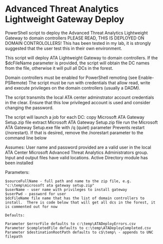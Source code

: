 # Advanced Threat Analytics Lightweight Gateway Deploy
PowerShell script to deploy the Advanced Threat Analytics Lightweight Gateway to domain controllers
PLEASE READ, THIS IS DEPLOYED ON DOMAIN CONTROLOLLERS!
This has been tested in my lab, it is strongly suggested that the user test this in their own environment.

This script will deploy ATA Lightweight Gateway to domain controllers.
If the $dcFileName parameter is provided, the script will obtain the DC names from the file, otherwise it will pull all DCs in the forest.

Domain controllers must be enabled for PowerShell remoting (see Enable-PSRemote)
The script must be run with credentials that allow read, write and execute privileges on the domain controllers (usually a DADM).

The script transmits the local ATA center adminstrator account credentials in the clear.  Ensure that this low privileged account is used and consider changing the password.

The script will launch a job for each DC:
copy Microsoft ATA Gateway Setup.zip file 
extract Microsoft ATA Gateway Setup.zip file 
run the Microsoft ATA Gateway Setup.exe file with /q (quiet) parameter
    Prevents restart (/norestart).  If that is desired, remove the /norestart parameter to the command line below

Assumes: 
User name and password provided are a valid user in the local ATA Center Microsoft Advanced Threat Analytics Administrators group.
Input and output files have valid locations.
Active Directory module has been installed

Parameters:
    
    $sourceFullName - full path and name to the zip file, e.g. "c:\temp\microsoft ata gateway setup.zip"
    $userName - user name with privileges to install gateway
    $userPwd - password for user
    $dcFileName file name that has the list of domain controllers to install.  There is code below that will get all dcs in the forest, it is commented out for now
   
    Defaults:
    
    Parameter $errorFile defaults to c:\temp\ATADeployErrors.csv
    Parameter $completedFile defaults to c:\temp\ATADeployCompleted.csv
    Parameter $destinationRootPath defaults to c$\temp\ - appends to UNC filepath 
